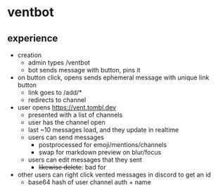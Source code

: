 # ventbot
## experience
- creation
  - admin types /ventbot
  - bot sends message with button, pins it
- on button click, opens sends ephemeral message with unique link button
  - link goes to /add/*
  - redirects to channel
- user opens https://vent.tombl.dev
  - presented with a list of channels
  - user has the channel open
  - last ~10 messages load, and they update in realtime
  - users can send messages
    - postprocessed for emoji/mentions/channels
    - swap for markdown preview on blur/focus
  - users can edit messages that they sent
    - ~~likewise delete~~: bad for 
- other users can right click vented messages in discord to get an id
  - base64 hash of user channel auth + name
